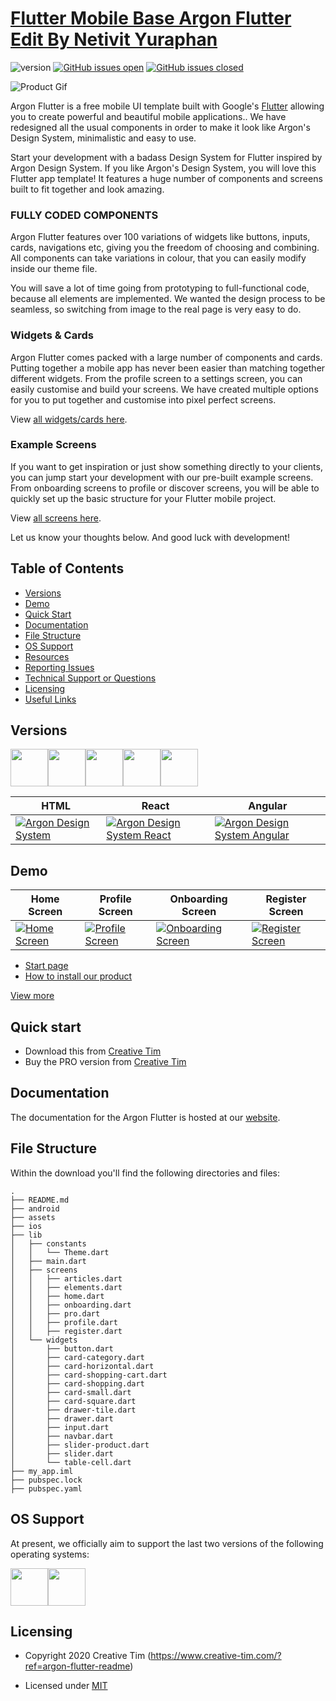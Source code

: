 # [Flutter Mobile Base Argon Flutter Edit By Netivit Yuraphan](https://creativetimofficial.github.io/argon-flutter/docs/#)

 ![version](https://img.shields.io/badge/version-1.0.1-blue.svg)  [![GitHub issues open](https://img.shields.io/github/issues/creativetimofficial/argon-flutter.svg?style=flat)](https://github.com/creativetimofficial/argon-flutter/issues?q=is%3Aopen+is%3Aissue) [![GitHub issues closed](https://img.shields.io/github/issues-closed-raw/creativetimofficial/argon-flutter.svg?maxAge=2592000)](https://github.com/creativetimofficial/argon-flutter/issues?q=is%3Aissue+is%3Aclosed)


![Product Gif](https://raw.githubusercontent.com/creativetimofficial/public-assets/master/argon-flutter/arg-flutter-thumbnail.jpg)

Argon Flutter is a free mobile UI template built with Google's [Flutter](https://flutter.dev/) allowing you to create powerful and beautiful mobile applications.. We have redesigned all the usual components in order to make it look like Argon's Design System, minimalistic and easy to use.

Start your development with a badass Design System for Flutter inspired by Argon Design System. If you like Argon's Design System, you will love this Flutter app template! It features a huge number of components and screens built to fit together and look amazing. 

### FULLY CODED COMPONENTS

Argon Flutter features over 100 variations of widgets like buttons, inputs, cards, navigations etc, giving you the freedom of choosing and combining. All components can take variations in colour, that you can easily modify inside our theme file.

You will save a lot of time going from prototyping to full-functional code, because all elements are implemented. We wanted the design process to be seamless, so switching from image to the real page is very easy to do.

### Widgets & Cards
Argon Flutter comes packed with a large number of components and cards. Putting together a mobile app has never been easier than matching together different widgets. From the profile screen to a settings screen, you can easily customise and build your screens. We have created multiple options for you to put together and customise into pixel perfect screens. 

View [ all widgets/cards here](https://demos.creative-tim.com/argon-flutter/index.html#cards?ref=argon-flutter-readme).

### Example Screens
If you want to get inspiration or just show something directly to your clients, you can jump start your development with our pre-built example screens. From onboarding screens to profile or discover screens, you will be able to quickly set up the basic structure for your Flutter mobile project. 

View [all screens here](https://demos.creative-tim.com/argon-flutter/index.html#screens?ref=argon-flutter-readme).


Let us know your thoughts below. And good luck with development!


## Table of Contents

* [Versions](#versions) 
* [Demo](#demo)
* [Quick Start](#quick-start)
* [Documentation](#documentation)
* [File Structure](#file-structure)
* [OS Support](#os-support)
* [Resources](#resources)
* [Reporting Issues](#reporting-issues)
* [Technical Support or Questions](#technical-support-or-questions)
* [Licensing](#licensing)
* [Useful Links](#useful-links)

## Versions

[<img src="https://github.com/creativetimofficial/public-assets/blob/master/logos/html-logo.jpg?raw=true" width="60" height="60" />](https://www.creative-tim.com/product/argon-design-system)[<img src="https://github.com/creativetimofficial/public-assets/blob/master/logos/vue-logo.jpg?raw=true" width="60" height="60" />](https://www.creative-tim.com/product/vue-argon-design-system)[<img src="https://github.com/creativetimofficial/public-assets/blob/master/logos/react-logo.jpg?raw=true" width="60" height="60" />](https://www.creative-tim.com/product/argon-design-system-react)[<img src="https://github.com/creativetimofficial/public-assets/blob/master/logos/react-native-logo.jpg?raw=true" width="60" height="60" />](https://www.creative-tim.com/product/argon-pro-react-native)[<img src="https://github.com/creativetimofficial/public-assets/blob/master/logos/angular-logo.jpg?raw=true" width="60" height="60" />](https://www.creative-tim.com/product/argon-dashboard-angular)





| HTML | React | Angular  |
| --- | --- | ---  |
| [![Argon Design System](https://raw.githubusercontent.com/creativetimofficial/public-assets/master/argon-design-system/argon-design-system.jpg)](https://www.creative-tim.com/product/argon-design-system?ref=argon-flutter-readme)  | [![Argon Design System React](https://raw.githubusercontent.com/creativetimofficial/public-assets/master/argon-design-system-react/argon-design-system-react.jpg)](https://www.creative-tim.com/product/argon-design-system-react?ref=argon-flutter-readme)  | [![Argon Design System Angular](https://raw.githubusercontent.com/creativetimofficial/public-assets/master/argon-design-system-angular/argon-design-system-angular.jpg)](https://www.creative-tim.com/product/argon-design-system-angular?ref=argon-flutter-readme)

## Demo

| Home Screen | Profile Screen | Onboarding Screen | Register Screen |
| --- | --- | --- | --- |
| [![Home Screen](https://raw.githubusercontent.com/creativetimofficial/public-assets/master/argon-react-native/home-screen.png)](https://demos.creative-tim.com/argon-pro-flutter/?ref=argon-flutter-readme) | [![Profile Screen](https://raw.githubusercontent.com/creativetimofficial/public-assets/master/argon-react-native/profile-screen.png)](https://demos.creative-tim.com/argon-pro-flutter/?ref=argon-flutter-readme) | [![Onboarding Screen](https://raw.githubusercontent.com/creativetimofficial/public-assets/master/argon-flutter/onboarding.png)](https://demos.creative-tim.com/argon-pro-flutter/?ref=argon-flutter-readme) | [![Register Screen](https://raw.githubusercontent.com/creativetimofficial/public-assets/master/argon-react-native/register-screen.png)](https://demos.creative-tim.com/argon-pro-flutter/?ref=argon-flutter-readme) |

- [Start page](https://demos.creative-tim.com/argon-flutter?ref=argon-flutter-readme)
- [How to install our product](https://demos.creative-tim.com/argon-flutter/docs/#/install?ref=argon-flutter-readme)

[View more](https://demos.creative-tim.com/argon-flutter?ref=argon-flutter-readme)

## Quick start
- Download this from [Creative Tim](https://www.creative-tim.com/product/argon-flutter?ref=argon-flutter-readme)
- Buy the PRO version from [Creative Tim](https://www.creative-tim.com/product/argon-pro-flutter?ref=argon-flutter-readme)


## Documentation
The documentation for the Argon Flutter is hosted at our [website](https://demos.creative-tim.com/argon-flutter/docs/?ref=argon-flutter-readme).


## File Structure
Within the download you'll find the following directories and files:

```
.
├── README.md
├── android
├── assets
├── ios
├── lib
│   ├── constants
│   │   └── Theme.dart
│   ├── main.dart
│   ├── screens
│   │   ├── articles.dart
│   │   ├── elements.dart
│   │   ├── home.dart
│   │   ├── onboarding.dart
│   │   ├── pro.dart
│   │   ├── profile.dart
│   │   ├── register.dart
│   └── widgets
│       ├── button.dart
│       ├── card-category.dart
│       ├── card-horizontal.dart
│       ├── card-shopping-cart.dart
│       ├── card-shopping.dart
│       ├── card-small.dart
│       ├── card-square.dart
│       ├── drawer-tile.dart
│       ├── drawer.dart
│       ├── input.dart
│       ├── navbar.dart
│       ├── slider-product.dart
│       ├── slider.dart
│       └── table-cell.dart
├── my_app.iml
├── pubspec.lock
├── pubspec.yaml
```


## OS Support

At present, we officially aim to support the last two versions of the following operating systems:

[<img src="https://raw.githubusercontent.com/creativetimofficial/ct-material-kit-pro-react-native/master/assets/android-logo.png" width="60" height="60" />](https://www.creative-tim.com/product/material-kit-pro-react-native)[<img src="https://raw.githubusercontent.com/creativetimofficial/ct-material-kit-pro-react-native/master/assets/apple-logo.png" width="60" height="60" />](https://www.creative-tim.com/product/material-kit-pro-react-native)



## Licensing

- Copyright 2020 Creative Tim (https://www.creative-tim.com/?ref=argon-flutter-readme)

- Licensed under [MIT](https://github.com/creativetimofficial/argon-flutter/blob/master/LICENSE.md)






